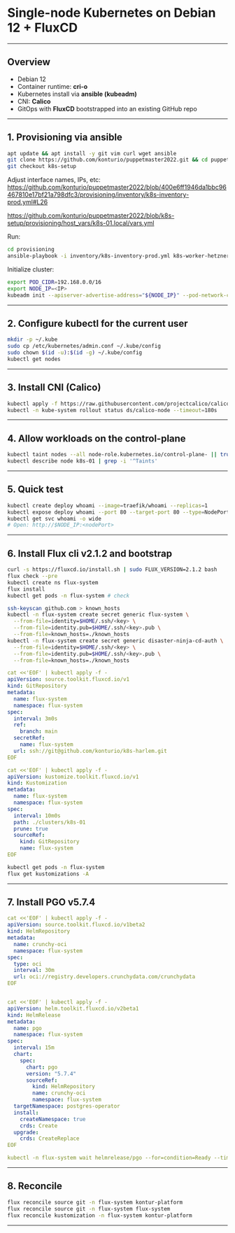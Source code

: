 # Single-node Kubernetes on Debian 12 + FluxCD

---

## Overview

- Debian 12
- Container runtime: **cri-o**
- Kubernetes install via **ansible (kubeadm)**
- CNI: **Calico**
- GitOps with **FluxCD** bootstrapped into an existing GitHub repo

---

## 1. Provisioning via ansible

```bash
apt update && apt install -y git vim curl wget ansible
git clone https://github.com/konturio/puppetmaster2022.git && cd puppetmaster2022
git checkout k8s-setup
```
Adjust interface names, IPs, etc: 
https://github.com/konturio/puppetmaster2022/blob/400e6ff1946da1bbc96467810e17bf21a798dfc3/provisioning/inventory/k8s-inventory-prod.yml#L26

https://github.com/konturio/puppetmaster2022/blob/k8s-setup/provisioning/host_vars/k8s-01.local/vars.yml

Run:
```bash
cd provisioning
ansible-playbook -i inventory/k8s-inventory-prod.yml k8s-worker-hetzner-robot.yml -l k8s-01.local
```

Initialize cluster:
```bash
export POD_CIDR=192.168.0.0/16
export NODE_IP=<IP>
kubeadm init --apiserver-advertise-address="${NODE_IP}" --pod-network-cidr="${POD_CIDR}"
```

---

## 2. Configure kubectl for the current user

```bash
mkdir -p ~/.kube
sudo cp /etc/kubernetes/admin.conf ~/.kube/config
sudo chown $(id -u):$(id -g) ~/.kube/config
kubectl get nodes
```

---

## 3. Install CNI (Calico)

```bash
kubectl apply -f https://raw.githubusercontent.com/projectcalico/calico/v3.28.0/manifests/calico.yaml
kubectl -n kube-system rollout status ds/calico-node --timeout=180s
```

---

## 4. Allow workloads on the control-plane

```bash
kubectl taint nodes --all node-role.kubernetes.io/control-plane- || true
kubectl describe node k8s-01 | grep -i '^Taints'
```

---

## 5. Quick test

```bash
kubectl create deploy whoami --image=traefik/whoami --replicas=1
kubectl expose deploy whoami --port 80 --target-port 80 --type=NodePort
kubectl get svc whoami -o wide
# Open: http://$NODE_IP:<nodePort>
```

---

## 6. Install Flux cli v2.1.2 and bootstrap

```bash
curl -s https://fluxcd.io/install.sh | sudo FLUX_VERSION=2.1.2 bash
flux check --pre
kubectl create ns flux-system
flux install
kubectl get pods -n flux-system # check

ssh-keyscan github.com > known_hosts
kubectl -n flux-system create secret generic flux-system \
  --from-file=identity=$HOME/.ssh/<key> \
  --from-file=identity.pub=$HOME/.ssh/<key>.pub \
  --from-file=known_hosts=./known_hosts
kubectl -n flux-system create secret generic disaster-ninja-cd-auth \
  --from-file=identity=$HOME/.ssh/<key> \
  --from-file=identity.pub=$HOME/.ssh/<key>.pub \
  --from-file=known_hosts=./known_hosts
```

```yaml
cat <<'EOF' | kubectl apply -f -
apiVersion: source.toolkit.fluxcd.io/v1
kind: GitRepository
metadata:
  name: flux-system
  namespace: flux-system
spec:
  interval: 3m0s
  ref:
    branch: main
  secretRef:
    name: flux-system
  url: ssh://git@github.com/konturio/k8s-harlem.git
EOF

cat <<'EOF' | kubectl apply -f -
apiVersion: kustomize.toolkit.fluxcd.io/v1
kind: Kustomization
metadata:
  name: flux-system
  namespace: flux-system
spec:
  interval: 10m0s
  path: ./clusters/k8s-01
  prune: true
  sourceRef:
    kind: GitRepository
    name: flux-system
EOF
```
```bash
kubectl get pods -n flux-system 
flux get kustomizations -A
```

---

## 7. Install PGO v5.7.4

```yaml
cat <<'EOF' | kubectl apply -f -
apiVersion: source.toolkit.fluxcd.io/v1beta2
kind: HelmRepository
metadata:
  name: crunchy-oci
  namespace: flux-system
spec:
  type: oci
  interval: 30m
  url: oci://registry.developers.crunchydata.com/crunchydata
EOF


cat <<'EOF' | kubectl apply -f -
apiVersion: helm.toolkit.fluxcd.io/v2beta1
kind: HelmRelease
metadata:
  name: pgo
  namespace: flux-system
spec:
  interval: 15m
  chart:
    spec:
      chart: pgo
      version: "5.7.4"
      sourceRef:
        kind: HelmRepository
        name: crunchy-oci
        namespace: flux-system
  targetNamespace: postgres-operator
  install:
    createNamespace: true
    crds: Create
  upgrade:
    crds: CreateReplace
EOF 

kubectl -n flux-system wait helmrelease/pgo --for=condition=Ready --timeout
```

---

## 8. Reconcile

```bash
flux reconcile source git -n flux-system kontur-platform
flux reconcile source git -n flux-system flux-system
flux reconcile kustomization -n flux-system kontur-platform
```

---
